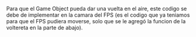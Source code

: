 Para que el Game Object pueda dar una vuelta en el aire, este codigo se debe de implementar en la camara del FPS (es el codigo que ya teniamos para que el FPS pudiera moverse, solo que se le agregó la funcion de la voltereta en la parte de abajo).